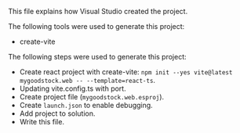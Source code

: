 This file explains how Visual Studio created the project.

The following tools were used to generate this project:
- create-vite

The following steps were used to generate this project:
- Create react project with create-vite: `npm init --yes vite@latest mygoodstock.web -- --template=react-ts`.
- Updating vite.config.ts with port.
- Create project file (`mygoodstock.web.esproj`).
- Create `launch.json` to enable debugging.
- Add project to solution.
- Write this file.
